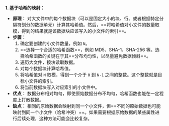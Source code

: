 **1. 基于哈希的映射：**

- **原理：** 对大文件中的每个数据块（可以是固定大小的块、行、或者根据特定分隔符划分的数据单元）计算其哈希值。然后，==将哈希值对小文件的数量取模，得到的结果就是该数据块应该写入的小文件的索引==。
- **步骤：**
    1. 确定要创建的小文件数量，例如 `N`。
    2. ==选择一个合适的哈希函数==，例如 MD5、SHA-1、SHA-256 等。选择哈希函数的关键在于其==分布均匀性，以尽量避免数据倾斜==。
    3. 遍历大文件，按块读取数据。
    4. 对每个数据块计算哈希值。
    5. 将哈希值对 `N` 取模，得到一个介于 `0` 到 `N-1` 之间的整数。这个整数就是目标小文件的索引。
    6. 将当前数据块写入对应索引的小文件中。
- **优点：** 数据分布相对均匀，即使原始数据分布不均匀，哈希函数也能在一定程度上打散数据。
- **缺点：** 相同的原始数据会映射到同一个小文件，但==不同的原始数据也可能映射到同一个小文件（哈希冲突）==。如果需要根据原始数据的某些属性进行后续处理，这种方法可能会比较复杂。